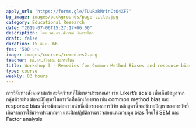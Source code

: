 ```yaml
---
apply_url: 'https://forms.gle/TUuRaRMrinCtQ4XF7'
bg_image: images/backgrounds/page-title.jpg
category: Educational Research
date: "2019-07-06T15:27:17+06:00"
description: โดย รศ.ดร.สังวรณ์ งัดกระโทก
draft: false
duration: 15 มิ.ย. 66
fee: '500 บาท'
image: images/courses/remedies2.png
teacher: รศ.ดร.สังวรณ์ งัดกระโทก
title: Workshop 3 - Remedies for Common Method Biases and response biases for SEM research
type: course
weekly: 03 hours
---
```



การวิจัยทางสังคมศาสตร์และจิตวิทยาที่ใช้มาตรประมาณค่า เช่น Likert’s scale เพื่อเก็บข้อมูลจากกลุ่มตัวอย่าง มักจะมีปัญหาในการวัดที่หลีกเลี่ยงยาก เช่น common method bias และ response bias ซึ่งจะมีผลต่อความน่าเชื่อถือของผลการวิจัย หลักสูตรนี้จะอธิบายปัญหาของการวัดที่เกิดจากการใช้มาตรประมาณค่า และฝึกปฎิบัติการตรวจสอบและควบคุม bias โดยใช้ SEM และ Factor analysis
